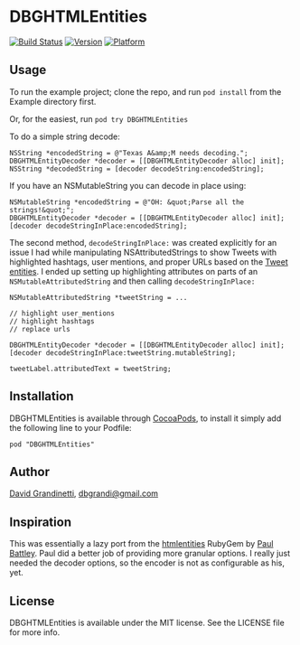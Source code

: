 # DBGHTMLEntities

[![Build Status](https://travis-ci.org/dbgrandi/DBGHTMLEntities.svg?branch=master)](https://travis-ci.org/dbgrandi/DBGHTMLEntities)
[![Version](http://cocoapod-badges.herokuapp.com/v/DBGHTMLEntities/badge.png)](http://cocoadocs.org/docsets/DBGHTMLEntities)
[![Platform](http://cocoapod-badges.herokuapp.com/p/DBGHTMLEntities/badge.png)](http://cocoadocs.org/docsets/DBGHTMLEntities)

## Usage

To run the example project; clone the repo, and run `pod install` from the Example directory first.

Or, for the easiest, run `pod try DBGHTMLEntities`

To do a simple string decode:

``` objc
NSString *encodedString = @"Texas A&amp;M needs decoding.";
DBGHTMLEntityDecoder *decoder = [[DBGHTMLEntityDecoder alloc] init];
NSString *decodedString = [decoder decodeString:encodedString];
```

If you have an NSMutableString you can decode in place using:

``` objc
NSMutableString *encodedString = @"OH: &quot;Parse all the strings!&quot;";
DBGHTMLEntityDecoder *decoder = [[DBGHTMLEntityDecoder alloc] init];
[decoder decodeStringInPlace:encodedString];
```

The second method, `decodeStringInPlace:` was created explicitly for an issue I had while manipulating NSAttributedStrings to show Tweets with highlighted hashtags, user mentions, and proper URLs based on the [Tweet entities](https://dev.twitter.com/docs/entities). I ended up setting up highlighting attributes on parts of an `NSMutableAttributedString` and then calling `decodeStringInPlace:`

``` objc
NSMutableAttributedString *tweetString = ...

// highlight user_mentions
// highlight hashtags
// replace urls

DBGHTMLEntityDecoder *decoder = [[DBGHTMLEntityDecoder alloc] init];
[decoder decodeStringInPlace:tweetString.mutableString];

tweetLabel.attributedText = tweetString;
```

## Installation

DBGHTMLEntities is available through [CocoaPods](http://cocoapods.org), to install
it simply add the following line to your Podfile:

    pod "DBGHTMLEntities"

## Author

[David Grandinetti](http://twitter.com/dbgrandi), dbgrandi@gmail.com

## Inspiration

This was essentially a lazy port from the [htmlentities](https://github.com/threedaymonk/htmlentities) RubyGem by [Paul Battley](https://github.com/threedaymonk). Paul did a better job of providing more granular options. I really just needed
the decoder options, so the encoder is not as configurable as his, yet.

## License

DBGHTMLEntities is available under the MIT license. See the LICENSE file for more info.

